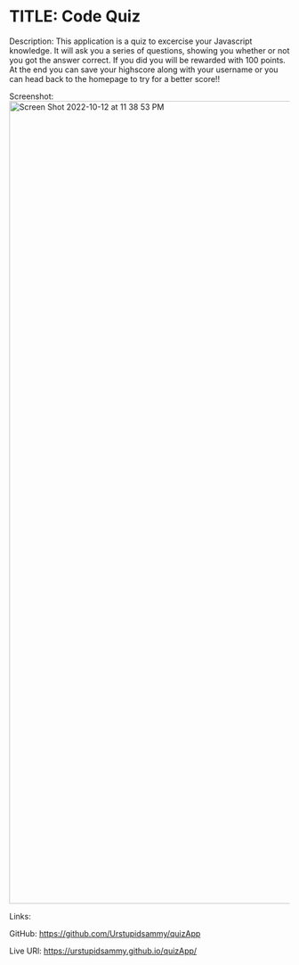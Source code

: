# TITLE: Code Quiz

Description:
This application is a quiz to excercise your Javascript knowledge. It will ask you a series of questions, showing you whether or not you got the answer correct. If you did you will be rewarded with 100 points. At the end you can save your highscore along with your username or you can head back to the homepage to try for a better score!!


Screenshot:<img width="1440" alt="Screen Shot 2022-10-12 at 11 38 53 PM" src="https://user-images.githubusercontent.com/112736514/195521096-e07dc087-a6a2-4d05-a150-97c94e4c1ad9.png">


Links:

GitHub: https://github.com/Urstupidsammy/quizApp

Live URl: https://urstupidsammy.github.io/quizApp/
